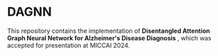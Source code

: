 # DAGNN

This repository contains the implementation of **Disentangled Attention Graph Neural Network for Alzheimer's Disease Diagnosis** , which was accepted for presentation at MICCAI 2024.
